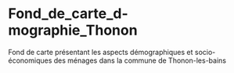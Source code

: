 # Fond_de_carte_d-mographie_Thonon
Fond de carte présentant les aspects démographiques et socio-économiques des ménages dans la commune de Thonon-les-bains
